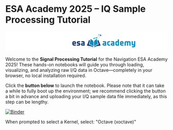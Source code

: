 # ESA Academy 2025 – IQ Sample Processing Tutorial
![img.png](img.png)

Welcome to the **Signal Processing Tutorial** for the Navigation ESA Academy 2025! These hands-on notebooks will guide you through loading, visualizing, and analyzing raw I/Q data in Octave—completely in your browser, no local installation required.

Click the **button below️** to launch the notebook. Please note that it can take a while to fully boot up the environment; we recommend clicking the button a bit in advance and uploading your I/Q sample data file immediately, as this step can be lengthy.

[![Binder](https://mybinder.org/badge_logo.svg)](https://mybinder.org/v2/gh/MarnixMeersman/esa-academy-NTC/HEAD?urlpath=%2Fdoc%2Ftree%2FCorrelation_Exercise.ipynb)

When prompted to select a Kernel, select: "Octave (xoctave)"
